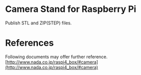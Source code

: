 # Camera Stand for Raspberry Pi  
Publish STL and ZIP(STEP) files.  

# References  
Following documents may offer further reference.  
[http://www.nada.co.jp/raspi4_box/#camera](http://www.nada.co.jp/raspi4_box/#camera)  
